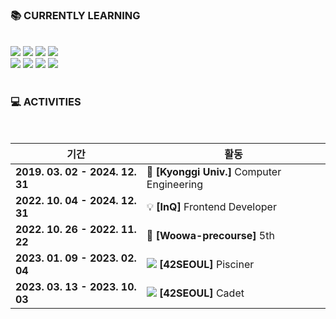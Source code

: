 ### 📚 CURRENTLY LEARNING
<br/>
<div>
  <img src="https://img.shields.io/badge/JavaScript-F7DF1E?style=flat-square&logo=javascript&logoColor=black"/>
  <img src="https://img.shields.io/badge/TypeScript-3178C6?style=flat-square&logo=typescript&logoColor=black"/>
  <img src="https://img.shields.io/badge/React-61DAFB?style=flat-square&logo=react&logoColor=black"/>
  <img src="https://img.shields.io/badge/React_Query-FF4154?style=flat-square&logo=reactquery&logoColor=black"/>
  <br/>
  <img src="https://img.shields.io/badge/Recoil-3578E5?style=flat-square&logo=recoil&logoColor=black"/>
  <img src="https://img.shields.io/badge/CSS3-31572B6?style=flat-square&logo=css3&logoColor=black"/>
  <img src="https://img.shields.io/badge/Tailwind_CSS-06B6D4?style=flat-square&logo=tailwindcss&logoColor=black"/>
  <img src="https://img.shields.io/badge/HTML5-E34F26?style=flat-square&logo=html5&logoColor=black"/>
</div>
<br/>

### 💻 ACTIVITIES
<br/>
  
|기간|활동|
|---|---|
|**2019. 03. 02 - 2024. 12. 31**|🏫 **[Kyonggi Univ.]** Computer Engineering|
|**2022. 10. 04 - 2024. 12. 31**|💡 **[InQ]** Frontend Developer|
|**2022. 10. 26 - 2022. 11. 22**|🌱 **[Woowa-precourse]** 5th|
|**2023. 01. 09 - 2023. 02. 04**|<img src="https://img.shields.io/badge/-FFFFFF?style=flat-square&logo=42&logoColor=black"/> **[42SEOUL]** Pisciner|
|**2023. 03. 13 - 2023. 10. 03**|<img src="https://img.shields.io/badge/-FFFFFF?style=flat-square&logo=42&logoColor=black"/> **[42SEOUL]** Cadet|
